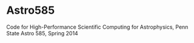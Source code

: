 Astro585
========

Code for High-Performance Scientific Computing for Astrophysics, Penn State Astro 585, Spring 2014
